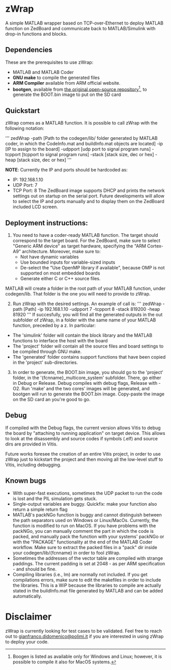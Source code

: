 
# zWrap
A simple MATLAB wrapper based on TCP-over-Ethernet to deploy MATLAB function on ZedBoard and communicate back to MATLAB/Simulink with drop-in functions and blocks.

## Dependencies
These are the prerequisites to use zWrap:

* MATLAB and MATLAB Coder
* **GNU make** to compile the generated files
* **ARM Compiler** available from ARM official website.
* **bootgen**, available from [the original open-source repository[^1]](https://github.com/Xilinx/bootgen), to generate the BOOT.bin image to put on the SD card

[^1]: Boogen is listed as available only for Windows and Linux; however, it is possible to compile it also for MacOS systems.

## Quickstart
zWrap comes as a MATLAB function. It is possible to call zWrap with the following notation:

'''
zedWrap -path [Path to the codegen/lib/ folder generated by MATLAB coder, in which the CodeInfo.mat and buildInfo.mat objects are located] -ip [IP to assign to the board] -udpport [udp port to signal program runs] -tcpport [tcpport to signal program runs] -stack [stack size, dec or hex] -heap [stack size, dec or hex]
'''

**NOTE**: Currently the IP and ports should be hardcoded as:
- IP: 192.168.1.10
- UDP Port: 7
- TCP Port: 8
The ZedBoard image supports DHCP and prints the network settings out on startup on the serial port. Future developments will allow to select the IP and ports manually and to display them on the ZedBoard included LCD screen.

## Deployment instructions:

1. You need to have a coder-ready MATLAB function. The target should correspond to the target board. For the ZedBoard, make sure to select "Generic ARM device" as target hardware, specifying the "ARM Cortex-A9" architecture. Moreover, make sure to:
    - Not have dynamic variables
    - Use bounded inputs for variable-sized inputs
    - De-select the "Use OpenMP library if available", because OMP is not supported on most embedded boards
    - Generate either C or C++ source files.

MATLAB will create a folder in the root path of your MATLAB function, under codegen/lib. That folder is the one you will need to provide to zWrap.

2. Run zWrap with the desired settings. An example of call is:
'''
zedWrap -path [Path] -ip 192.168.1.10 -udpport 7 -tcpport 8 -stack 819200 -heap 81920
'''
If succesfully, you will find all the generated outputs in the out subfolder of zWrap, in a folder with the same name of your MATLAB function, preceded by a z. In particular:
- The 'simulink' folder will contain the block library and the MATLAB functions to interface the host with the board
- The 'project' folder will contain all the source files and board settings to be compiled through GNU make.
- The 'generated' folder contains support functions that have been copied in the 'project' sub-directories.

3. In order to generate, the BOOT.bin image, you should go to the 'project' folder, in the '{fcnname}_multicore_system' subfolder. There, go either in Debug or Release. Debug compiles with debug flags, Release with -O2. Run 'make' and the two cores' images will be generated, and bootgen will run to generate the BOOT.bin image. Copy-paste the image on the SD card an you're good to go.

## Debug
If compiled with the Debug flags, the current version allows Vitis to debug the board by "attaching to running application" on target device. This allows to look at the disassembly and source codes if symbols (.elf) and source dirs are provided in Vitis. 

Future works foresee the creation of an entire Vitis project, in order to use zWrap just to kickstart the project and then moving all the low-level stuff to Vitis, including debugging.

## Known bugs
- With super-fast executions, sometimes the UDP packet to run the code is lost and the PIL simulation gets stuck.
- Single-output variables are buggy. Quickfix: make your function also return a simple return flag
- MATLAB's packNGo function is buggy and cannot distinguish between the path separators used on Windows or Linux/MacOs. Currently, the function is modified to run on MacOS. If you have problems with the packNGo, you can manually comment the part in which the code is packed, and manually pack the function with your systems' packNGo or with the "PACKAGE" functionality at the end of the MATLAB Coder workflow. Make sure to extract the packed files in a "pack" dir inside your codegen/lib/{fcnname} in order to fool zWrap.
- Sometimes the addresses of the vector table are compiled with strange paddings. The current padding is set at 2048 - as per ARM specification - and should be fine.
- Compiling libraries (i.e., lm) are normally not included. If you get compilations errors, make sure to edit the makefiles in order to include the libraries. This is a WiP because the libraries to compile are actually stated in the buildInfo.mat file generated by MATLAB and can be added automatically.

# Disclaimer
zWrap is currently looking for test cases to be validated. Feel free to reach out to gianfranco.didomenico@polimi.it if you are interested in using zWrap to deploy your code.
